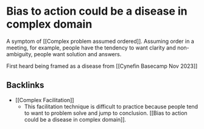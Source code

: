 # Bias to action could be a disease in complex domain
A symptom of [[Complex problem assumed ordered]]. Assuming order in a meeting, for example, people have the tendency to want clarity and non-ambiguity, people want solution and answers.

First heard being framed as a disease from [[Cynefin Basecamp Nov 2023]]

## Backlinks
* [[Complex Facilitation]]
	* This facilitation technique is difficult to practice because people tend to want to problem solve and jump to conclusion. [[Bias to action could be a disease in complex domain]].

<!-- #evergreen -->

<!-- {BearID:AA9F00B9-DC20-47D1-8B66-6B003296746D} -->
